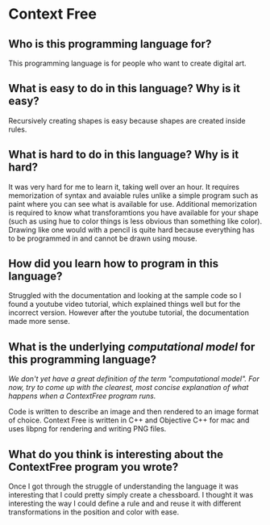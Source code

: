 # Context Free

##  Who is this programming language for?
This programming language is for people who want to create digital art.

## What is easy to do in this language? Why is it easy?
Recursively creating shapes is easy because shapes are created inside rules.

## What is hard to do in this language? Why is it hard?
It was very hard for me to learn it, taking well over an hour.  It requires
memorization of syntax and avaiable rules unlike a simple program such as paint
where you can see what is available for use.  Additional memorization is
required to know what transforamtions you have available for your shape (such
as using hue to color things is less obvious than something like color). Drawing
like one would with a pencil is quite hard because everything has to be
programmed in and cannot be drawn using mouse.

## How did you learn how to program in this language?
Struggled with the documentation and looking at the sample code so I found a
youtube video tutorial, which explained things well but for the incorrect
version.  However after the youtube tutorial, the documentation made more sense.

## What is the underlying _computational model_ for this programming language? 
_We don't yet have a great definition of the term "computational model". 
For now, try to come up with the clearest, most concise explanation of what 
happens when a ContextFree program runs._

Code is written to describe an image and then rendered to an image format of
choice.  Context Free is written in C++ and Objective C++ for mac and uses
libpng for rendering and writing PNG files.


## What do you think is interesting about the ContextFree program you wrote?
Once I got through the struggle of understanding the language it was interesting
that I could pretty simply create a chessboard.  I thought it was interesting
the way I could define a rule and and reuse it with different transformations
in the position and color with ease.
